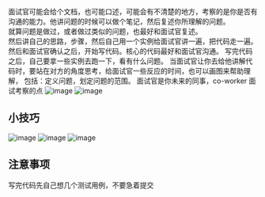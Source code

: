 面试官可能会给个文档，也可能口述，可能会有不清楚的地方，考察的是你是否有沟通的能力。他讲问题的时候可以做个笔记，然后复述你所理解的问题。  
就算问题是做过，或者做过类似的问题，也最好和面试官复述。  
然后讲自己的思路，步骤，然后自己用一个实例给面试官讲一遍，把代码走一遍。然后和面试官确认之后，开始写代码。核心的代码最好和面试官沟通。
写完代码之后，自己要拿一些实例去跑一下，看有什么问题。
当面试官让你去给他讲解代码时，要站在对方的角度思考，给面试官一些反应的时间，也可以画图来帮助理解，
包括：定义问题，划定问题的范围。
面试官是你未来的同事，co-worker
面试考察的点
![image](https://user-images.githubusercontent.com/83968454/194870741-12db8420-de40-4bd6-8b1a-11d458cec8fe.png)
![image](https://user-images.githubusercontent.com/83968454/194870840-558d8714-6be5-43a7-bb11-22a8e9b89d00.png)

## 小技巧

![image](https://user-images.githubusercontent.com/83968454/194868609-2089deca-00b2-4e14-a2e8-257168da8f74.png)
![image](https://user-images.githubusercontent.com/83968454/194868664-fe2fe3d6-bcde-4c10-940c-6441315c4e3c.png)
![image](https://user-images.githubusercontent.com/83968454/194925188-674d242a-d8d9-4234-9da9-2e9641ac3fe6.png)

## 注意事项
写完代码先自己想几个测试用例，不要急着提交
